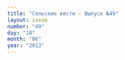 ```yaml
---
title: "Сельские вести - Выпуск №49"
layout: issue
number: "49"
day: "18"
month: "06"
year: "2013"
---
```

